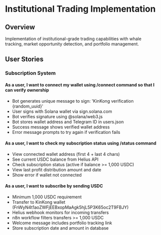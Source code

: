 # Institutional Trading Implementation

## Overview
Implementation of institutional-grade trading capabilities with whale tracking, market opportunity detection, and portfolio management.

## User Stories

### Subscription System

#### As a user, I want to connect my wallet using /connect command so that I can verify ownership
- Bot generates unique message to sign: 'KinKong verification {random_uuid}'
- User signs with Solana wallet via sign.solana.com
- Bot verifies signature using @solana/web3.js
- Bot stores wallet address and Telegram ID in users.json
- Success message shows verified wallet address
- Error message prompts to try again if verification fails

#### As a user, I want to check my subscription status using /status command
- View connected wallet address (first 4 + last 4 chars)
- See current USDC balance from Helius API
- Check subscription status (active if balance >= 1,000 USDC)
- View last profit distribution amount and date
- Show error if wallet not connected

#### As a user, I want to subscribe by sending USDC
- Minimum 1,000 USDC requirement
- Transfer to KinKong wallet (FnWyN4t1aoZWFjEEBxopMaAgk5hjL5P3K65oc2T9FBJY)
- Helius webhook monitors for incoming transfers
- n8n workflow filters transfers >= 1,000 USDC
- Welcome message includes portfolio tracking link
- Store subscription date and amount in database
